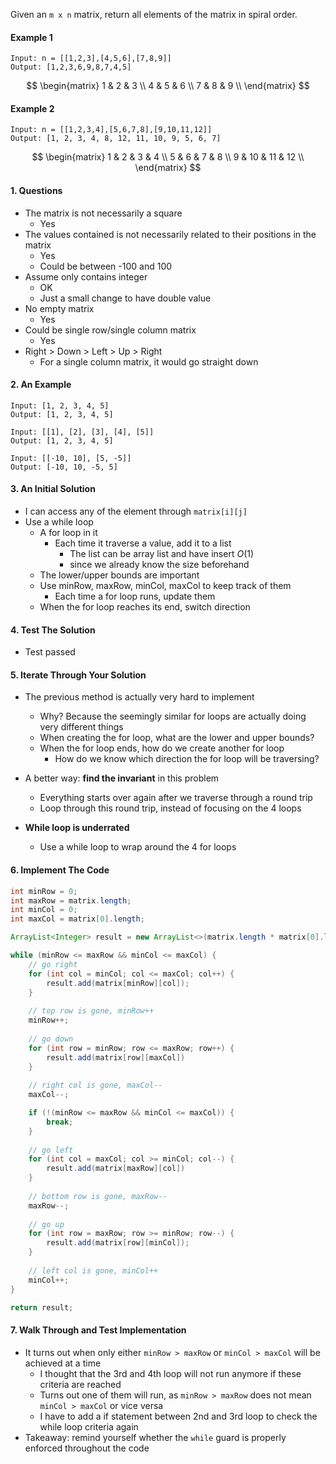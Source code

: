 Given an `m x n` matrix, return all elements of the matrix in spiral order. 



#### Example 1

```
Input: n = [[1,2,3],[4,5,6],[7,8,9]]
Output: [1,2,3,6,9,8,7,4,5]
```

$$
\begin{matrix}
1 & 2 & 3 \\
4 & 5 & 6 \\ 
7 & 8 & 9 \\
\end{matrix}
$$



#### Example 2

```
Input: n = [[1,2,3,4],[5,6,7,8],[9,10,11,12]]
Output: [1, 2, 3, 4, 8, 12, 11, 10, 9, 5, 6, 7]
```

$$
\begin{matrix}
 1 &  2 &  3 &  4 \\
 5 &  6 &  7 &  8 \\ 
 9 & 10 & 11 & 12 \\
\end{matrix}
$$





#### 1. Questions

* The matrix is not necessarily a square
  * Yes
* The values contained is not necessarily related to their positions in the matrix
  * Yes
  * Could be between -100 and 100
* Assume only contains integer
  * OK
  * Just a small change to have double value
* No empty matrix
  * Yes
* Could be single row/single column matrix
  * Yes
* Right > Down > Left > Up > Right
  * For a single column matrix, it would go straight down



#### 2. An Example

```
Input: [1, 2, 3, 4, 5]
Output: [1, 2, 3, 4, 5]
```

```
Input: [[1], [2], [3], [4], [5]]
Output: [1, 2, 3, 4, 5]
```

```
Input: [[-10, 10], [5, -5]]
Output: [-10, 10, -5, 5]
```



#### 3. An Initial Solution

* I can access any of the element through `matrix[i][j]`
* Use a while loop
  * A for loop in it
    * Each time it traverse a value, add it to a list
      * The list can be array list and have insert $O(1)$
      * since we already know the size beforehand
  * The lower/upper bounds are important
  * Use minRow, maxRow, minCol, maxCol to keep track of them
    * Each time a for loop runs, update them
  * When the for loop reaches its end, switch direction



#### 4. Test The Solution

* Test passed



#### 5. Iterate Through Your Solution

* The previous method is actually very hard to implement
  * Why? Because the seemingly similar for loops are actually doing very different things
  * When creating the for loop, what are the lower and upper bounds?
  * When the for loop ends, how do we create another for loop
    * How do we know which direction the for loop will be traversing?

* A better way: **find the invariant** in this problem
  * Everything starts over again after we traverse through a round trip
  * Loop through this round trip, instead of focusing on the 4 loops

* **While loop is underrated**
  * Use a while loop to wrap around the 4 for loops




#### 6. Implement The Code

```java
int minRow = 0;
int maxRow = matrix.length;
int minCol = 0;
int maxCol = matrix[0].length;

ArrayList<Integer> result = new ArrayList<>(matrix.length * matrix[0].length);

while (minRow <= maxRow && minCol <= maxCol) {
    // go right
    for (int col = minCol; col <= maxCol; col++) {
        result.add(matrix[minRow][col]);
    }
    
    // top row is gone, minRow++
    minRow++;
    
    // go down
    for (int row = minRow; row <= maxRow; row++) {
        result.add(matrix[row][maxCol])
    }
    
    // right col is gone, maxCol--
    maxCol--;

    if (!(minRow <= maxRow && minCol <= maxCol)) {
        break;
    }
    
    // go left
    for (int col = maxCol; col >= minCol; col--) {
        result.add(matrix[maxRow][col])
    }
    
    // bottom row is gone, maxRow--
    maxRow--;
    
    // go up
    for (int row = maxRow; row >= minRow; row--) {
        result.add(matrix[row][minCol]);
    }
    
    // left col is gone, minCol++
    minCol++;
}

return result;
```



#### 7. Walk Through and Test Implementation

* It turns out when only either `minRow > maxRow`  or `minCol > maxCol` will be achieved at a time
  * I thought that the 3rd and 4th loop will not run anymore if these criteria are reached
  * Turns out one of them will run, as `minRow > maxRow` does not mean `minCol > maxCol` or vice versa
  * I have to add a if statement between 2nd and 3rd loop to check the while loop criteria again
* Takeaway: remind yourself whether the `while` guard is properly enforced throughout the code

